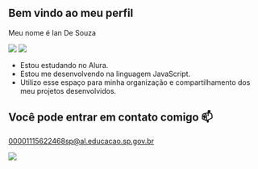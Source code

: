 ## Bem vindo ao meu perfil
Meu nome é Ian De Souza

![](https://media.tenor.com/GaeTuDac6_cAAAAi/azumanga-daioh-chiyo-chan.gif) ![](https://media.tenor.com/mumdb8DaPsQAAAAi/azumanga-daioh-osaka.gif)
+ Estou estudando no Alura.
+ Estou me desenvolvendo na linguagem JavaScript.
+ Utilizo esse espaço para minha organização e compartilhamento dos meu projetos desenvolvidos.
## Você pode entrar em contato comigo 📫
00001115622468sp@al.educacao.sp.gov.br


 ![](https://media.tenor.com/VPUKAwJOMuUAAAAi/winton.gif)

